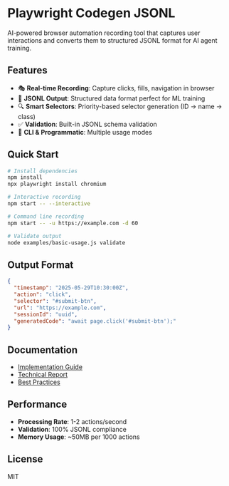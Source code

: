 # Playwright Codegen JSONL

AI-powered browser automation recording tool that captures user interactions and converts them to structured JSONL format for AI agent training.

## Features

- 🎭 **Real-time Recording**: Capture clicks, fills, navigation in browser
- 📄 **JSONL Output**: Structured data format perfect for ML training
- 🔍 **Smart Selectors**: Priority-based selector generation (ID → name → class)
- ✅ **Validation**: Built-in JSONL schema validation
- 🚀 **CLI & Programmatic**: Multiple usage modes

## Quick Start

```bash
# Install dependencies
npm install
npx playwright install chromium

# Interactive recording
npm start -- --interactive

# Command line recording
npm start -- -u https://example.com -d 60

# Validate output
node examples/basic-usage.js validate
```

## Output Format

```json
{
  "timestamp": "2025-05-29T10:30:00Z",
  "action": "click",
  "selector": "#submit-btn",
  "url": "https://example.com",
  "sessionId": "uuid",
  "generatedCode": "await page.click('#submit-btn');"
}
```

## Documentation

- [Implementation Guide](docs/implementation_guide.md)
- [Technical Report](docs/technical_report.md)
- [Best Practices](docs/best_practices.md)

## Performance

- **Processing Rate**: 1-2 actions/second
- **Validation**: 100% JSONL compliance
- **Memory Usage**: ~50MB per 1000 actions

## License

MIT